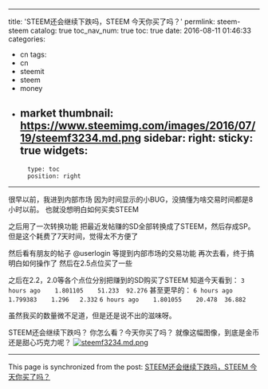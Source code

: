 
---
title: 'STEEM还会继续下跌吗，STEEM 今天你买了吗？'
permlink: steem-steem
catalog: true
toc_nav_num: true
toc: true
date: 2016-08-11 01:46:33
categories:
- cn
tags:
- cn
- steemit
- steem
- money
- market
thumbnail: https://www.steemimg.com/images/2016/07/19/steemf3234.md.png
sidebar:
    right:
        sticky: true
widgets:
    -
        type: toc
        position: right
---


很早以前，我进到内部市场
因为时间显示的小BUG，没搞懂为啥交易时间都是8小时以前。
也就没想明白如何买卖STEEM

之后用了一次转换功能
把最近发帖赚的SD全部转换成了STEEM，然后存成SP。
但是这个耗费了7天时间，觉得太不方便了

然后看有朋友的帖子 @userlogin 等提到内部市场的交易功能
再次去看，终于搞明白如何操作了
然后在2.5点位买了一些

之后在2.2，2.0等各个点位分别把赚到的SD购买了STEEM
知道今天看到：
`3 hours ago	1.801105	51.233	92.276`
甚至更早的：
`6 hours ago	1.799383	1.296	2.332`
`6 hours ago	1.801055	20.478	36.882`

虽然我买的数量微不足道，但是还是说不出的滋味呀。

STEEM还会继续下跌吗？
你怎么看？今天你买了吗？
就像这幅图像，到底是金币还是甜心巧克力呢？
[![steemf3234.md.png](https://www.steemimg.com/images/2016/07/19/steemf3234.md.png)](https://www.steemimg.com/image/57F3)

- - -

This page is synchronized from the post: [STEEM还会继续下跌吗，STEEM 今天你买了吗？](https://steemit.com/@oflyhigh/steem-steem)
